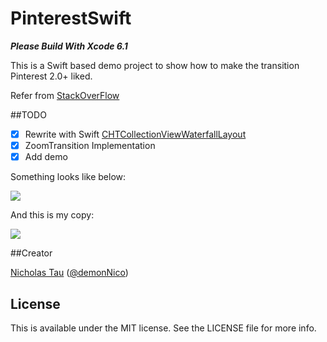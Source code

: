 PinterestSwift
==============

***Please Build With Xcode 6.1***

This is a Swift based demo project to show how to make the transition Pinterest 2.0+ liked.

Refer from [StackOverFlow](http://stackoverflow.com/questions/22900499/how-to-transition-from-uicollectionview-to-uiviewcontroller-like-pinterest-evern/24399337#24399337)

##TODO

- [x] Rewrite with Swift [CHTCollectionViewWaterfallLayout](https://github.com/chiahsien/CHTCollectionViewWaterfallLayout)
- [x] ZoomTransition Implementation
- [x] Add demo

Something looks like below:

![](http://i.stack.imgur.com/0fnCd.gif)

And this is my copy:

![](https://raw.githubusercontent.com/demon1105/ImagesLib/master/compressed.gif)

##Creator

[Nicholas Tau](http://www.taofengping.com) ([@demonNico](https://twitter.com/demonnico))

## License

This is available under the MIT license. See the LICENSE file for more info.
